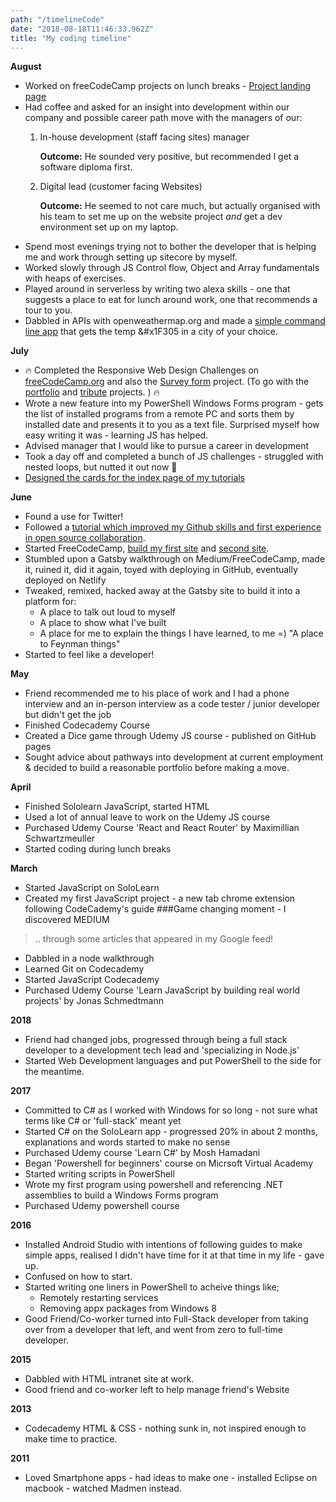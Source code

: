 ```yaml
---
path: "/timelineCode"
date: "2018-08-18T11:46:33.962Z"
title: "My coding timeline"
---
```


**August**
- Worked on freeCodeCamp projects on lunch breaks - <a href="https://github.com/jayfiled/product-landing-page">Project landing page</a> 
- Had coffee and asked for an insight into development within our company and possible career path move
 with the managers of our:
    1. In-house development (staff facing sites) manager
        
        **Outcome:**
        He sounded very positive, but recommended I get a software diploma first.
    2. Digital lead (customer facing Websites)

        **Outcome:**
        He seemed to not care much, but actually organised with his team to set me up on the website project *and* get a dev environment set up on my laptop.
- Spend most evenings trying not to bother the developer that is helping me and work through setting up sitecore
by myself.
- Worked slowly through JS Control flow, Object and Array fundamentals with heaps of exercises.
- Played around in serverless by writing two alexa skills - one that suggests a place to eat for lunch around work, one that recommends a tour to you.
- Dabbled in APIs with openweathermap.org and made a <a href="https://github.com/jayfiled/simple-weather-app">simple command line app</a> that gets the temp &#x1F305 in a city of your choice.

**July**
- &#128293; Completed the Responsive Web Design Challenges on <a href="https://freecodecamp.org">freeCodeCamp.org</a> and also the <a href="https://github.com/jayfiled/survey-form">Survey form</a> project. (To go with the  <a href="https://github.com/jayfiled/portfolio">portfolio</a> and <a href="https://codepen.io/jayfiled/full/ZowvbG">tribute</a> projects. ) &#128293;
- Wrote a new feature into my PowerShell Windows Forms program - gets the list of installed programs from a remote PC and sorts them by installed date and presents it to you as a text file.  Surprised myself how easy writing it was - learning JS has helped.
- Advised manager that I would like to pursue a career in development
- Took a day off and completed a bunch of JS challenges - struggled with nested loops, but nutted it out now &#128170;
- <a href="https://codepen.io/jayfiled/full/QBEeKo">Designed the cards for the index page of my tutorials</a>

**June**
- Found a use for Twitter!
- Followed a <a href="https://emkaydeum.wordpress.com/2017/01/01/css-html-holiday-trees/">tutorial which improved my Github skills and first experience in open source collaboration</a>.
- Started FreeCodeCamp, <a href="https://codepen.io/jayfiled/full/ZowvbG">build my first site</a> and <a href="https://github.com/jayfiled/portfolio">second site</a>.
- Stumbled upon a Gatsby walkthrough on Medium/FreeCodeCamp, made it, ruined it, did it again, toyed with deploying in GitHub, eventually deployed on Netlify
- Tweaked, remixed, hacked away at the Gatsby site to build it into a platform for:
    - A place to talk out loud to myself
    - A place to show what I've built
    - A place for me to explain the things I have learned, to me =) "A place to Feynman things"
- Started to feel like a developer!

**May**
- Friend recommended me to his place of work and I had a phone interview and an in-person interview as a code tester / junior developer but didn't get the job
- Finished Codecademy Course
- Created a Dice game through Udemy JS course - published on GitHub pages
- Sought advice about pathways into development at current employment & decided to build a reasonable portfolio before making a move.

**April**
- Finished Sololearn JavaScript, started HTML
- Used a lot of annual leave to work on the Udemy JS course
- Purchased Udemy Course 'React and React Router' by Maximillian Schwartzmeuller
- Started coding during lunch breaks

**March**
- Started JavaScript on SoloLearn
- Created my first JavaScript project - a new tab chrome extension following CodeCademy's guide
###Game changing moment - I discovered MEDIUM
> .. through some articles that appeared in my Google feed!
- Dabbled in a node walkthrough
- Learned Git on Codecademy
- Started JavaScript Codecademy
- Purchased Udemy Course 'Learn JavaScript by building real world projects' by Jonas Schmedtmann

**2018**
- Friend had changed jobs, progressed through being a full stack developer to a development tech lead and 'specializing in Node.js'
- Started Web Development languages and put PowerShell to the side for the meantime.

**2017**
- Committed to C# as I worked with Windows for so long - not sure what terms like C# or 'full-stack' meant yet
- Started C# on the SoloLearn app - progressed 20% in about 2 months, explanations and words started to make no sense
- Purchased Udemy course 'Learn C#' by Mosh Hamadani
- Began 'Powershell for beginners' course on Micrsoft Virtual Academy
- Started writing scripts in PowerShell
- Wrote my first program using powershell and referencing .NET assemblies to build a Windows Forms program
- Purchased Udemy powershell course

**2016** 
- Installed Android Studio with intentions of following guides to make simple apps, realised I didn't have time for it at that time in my life - gave up.
- Confused on how to start.
- Started writing one liners in PowerShell to acheive things like;
    - Remotely restarting services
    - Removing appx packages from Windows 8
- Good Friend/Co-worker turned into Full-Stack developer from taking over from a developer that left, and went from zero to full-time developer.

**2015** 
- Dabbled with HTML intranet site at work.
- Good friend and co-worker left to help manage friend's Website

**2013**
- Codecademy HTML & CSS - nothing sunk in, not inspired enough to make time to practice.

**2011**
- Loved Smartphone apps - had ideas to make one - installed Eclipse on macbook - watched Madmen instead.










    








